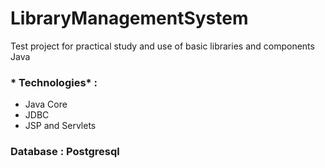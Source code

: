 # LibraryManagementSystem
  Test project for practical study and use of basic libraries and components Java
  
  ### * Technologies* :
  
  * Java Core
  * JDBC
  * JSP and Servlets
    
  ### Database : Postgresql
